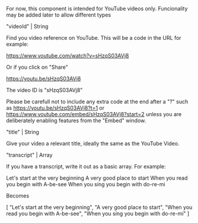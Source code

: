 For now, this component is intended for YouTube videos only. Funcionality may be added later to allow different types

"videoId" | String

Find you video reference on YouTube. This will be a code in the URL for example:

https://www.youtube.com/watch?v=sHzqS03AVj8

Or if you click on "Share"

https://youtu.be/sHzqS03AVj8

The video ID is "sHzqS03AVj8"

Please be carefull not to include any extra code at the end after a "?" such as https://youtu.be/sHzqS03AVj8?t=1 or https://www.youtube.com/embed/sHzqS03AVj8?start=2 unless you are deliberately enabling features from the "Embed" window.

"title" | String

Give your video a relevant title, ideally the same as the YouTube Video.

"transcript" | Array

If you have a transcript, write it out as a basic array. For example:

Let's start at the very beginning
A very good place to start
When you read you begin with A-be-see
When you sing you begin with do-re-mi

Becomes

[
    "Let's start at the very beginning",
    "A very good place to start",
    "When you read you begin with A-be-see",
    "When you sing you begin with do-re-mi"
]